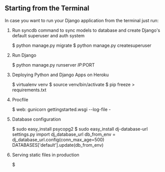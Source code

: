 ## Starting from the Terminal

In case you want to run your Django application from the terminal just run:

1) Run syncdb command to sync models to database and create Django's default superuser and auth system

    $ python manage.py migrate
    $ python manage.py createsuperuser

2) Run Django

    $ python manage.py runserver $IP:$PORT

3) Deploying Python and Django Apps on Heroku

    $ virtualenv venv
    $ source venv/bin/activate
    $ pip freeze > requirements.txt

4) Procfile

    $ web: gunicorn gettingstarted.wsgi --log-file -

5) Database configuration

    $ sudo easy_install psycopg2
    $ sudo easy_install dj-database-url
    settings.py
        import dj_database_url
        db_from_env = dj_database_url.config(conn_max_age=500)
        DATABASES['default'].update(db_from_env)

6) Serving static files in production

    $ 
